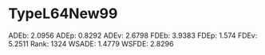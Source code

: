 # TypeL64New99

ADEb: 2.0956
ADEp: 0.8292
ADEv: 2.6798
FDEb: 3.9383
FDEp: 1.574
FDEv: 5.2511
Rank: 1324
WSADE: 1.4779
WSFDE: 2.8296